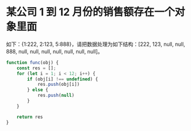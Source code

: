 <!--
 * @Author: your name
 * @Date: 2021-02-02 14:10:12
 * @LastEditTime: 2021-02-02 14:14:58
 * @LastEditors: Please set LastEditors
 * @Description: In User Settings Edit
 * @FilePath: /Interview/2021-02-02/某公司1-12月份.../index.md
-->
# 某公司 1 到 12 月份的销售额存在一个对象里面

如下：{1:222, 2:123, 5:888}，请把数据处理为如下结构：[222, 123, null, null, 888, null, null, null, null, null, null, null]。

```js
function func(obj) {
    const res = [];
    for (let i = 1; i < 12; i++) {
        if (obj[i] !== undefined) {
            res.push(obj[i])
        } else {
            res.push(null)
        }
    }

    return res
}
```